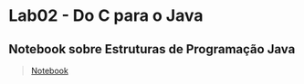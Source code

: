 # Lab02 - Do C para o Java

## Notebook sobre Estruturas de Programação Java

> [Notebook](notebook/lab02-java-estruturas-ra244839.ipynb)
